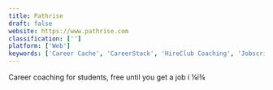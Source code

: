```yaml
---
title: Pathrise
draft: false 
website: https://www.pathrise.com
classification: ['']
platform: ['Web']
keywords: ['Career Cache', 'CareerStack', 'HireClub Coaching', 'Jobscribe', 'Landing.jobs', 'LinkedIn Students', 'Matter', 'Mentorly', 'NonTechTech Beta', 'POCIT Jobs', 'PathBase Explore', 'Quora Video', 'Startup Jobs', 'The Careers of the Founders', 'Thinkful', 'Uniyo', 'YC Students', 'interviews.tech', 'ofCourseBooks']
---
```

Career coaching for students, free until you get a job í ¼í¾